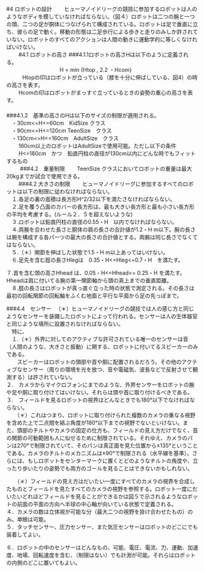 #4 ロボットの設計
　　ヒューマノイドリーグの競技に参加するロボットは人のようなボディを模していなければならない。（図４）ロボットは二つの腕と一つの頭、二つの足が胴体につなげられて構成されている。ロボットは足で垂直に立ち、彼らの足で動く。移動の形態は二足歩行による歩きと走りのみしか許されていない。ロボットのすべてのアクションは人間の動きに運動学的に等しくなければいけない。  
　　
#4.1 ロボットの高さ
###4.1.1ロボットの高さHは以下のように定義される。  
　　　　　　　　　　H =  min  {Htop ,  2.2 ・Hcom}    
　　　Htopの印はロボットが立っている（膝を十分に伸ばしている、図4）の時の高さを表す。    
　　  Hcomの印はロボットがまっすぐ立っているときの姿勢の重心の高さを表す。  
　　  
###4.1.2　基準の高さのHは以下のサイズの制限が適用される。  
 　・30cm<=H<=60cm　KidSize クラス  
 　・90cm<=H<=120cm  TeenSize　クラス  
 　・130cm<=H<=160cm　AdultSize　クラス  
　 　160cm以上のロボットはAdultSizeで使用可能。ただし以下の条件  
　 　H<=180cm　かつ　鉛直円柱の直径が130cm以内にどんな時でもフィットするもの   
　 　
###4.2　重量制限
　　TeenSize クラスにおいてロボットの重量は最大20kgまでが試合で使用できる。  
　　
###4.2 大きさの制限
　　ヒューマノイドリーグに参加するすべてのロボットは以下の制限に従わなければならない。  
　１.各足の裏の面積は長方形H^2/32以下を満たさなければならない。  
　２.足を覆う凸面のカバーの長方形は、最も大きい長方形と最も小さい長方形の平均を考慮する。(ルール２．５を超えないような)  
　３.ロボットは鉛直円柱の直径の0.55・H　以内でなければならない。  
　４.両腕を合わせた長さと胴体の肩の長さの合計値が1.2・H   m以下。腕の長さは腕を構成する各パーツの最大の長さの合計値とする。両腕は同じ長さでなくてはならない。  
　５.（＊）関節を伸ばした状態で1.5・H m以上あってはいけない。  
　６.足先を含む脛の長さHlegは　0.35・H<=Hleg<=0.7・H　を満たす。  

７.首を含む頭の高さHhead は、0.05・H<=Hhead<= 0.25・H を満たす。Hheadは肩に付いてる腕の第一関節軸から頭の真上までの垂直距離。  
　８.脛の長さはロボットが真っ直ぐ立った時の状態で測定される。その長さは最初の回転関節の回転軸をふくむ地面と平行な平面から足の先っぽまで。  

###4.4　センサー
　（＊）ヒューマノイドリーグの競技では人の感じ方と同じようなセンサーを装備したロボットによって行われる。センサーは人の生体器官と同じような場所に設置されなければならない。  
　特に、  
　１.（＊）外界に対してのアクティブな許可されている唯一のセンサーは音（人間のような、大きさと振動）に関する、ロボットに付いてるスピーカーのみである。  
　　スピーカーはロボットの頭部や首や胴に配置されるだろう。その他のアクティブなセンサー（周りの環境を光を放つ、音や電磁気、波長などで反射させて観測する）は許されていない。  
 ２.　カメラからマイクロフォンにまでのような、外界センサーをロボットの腕や足や胴に取り付けてはいけない。それらは頭や首に取り付けるべきである。  
 ３.　フィールドを見るロボットの視界はどんなときでも180°以下でなければならない。  
　　（＊）これはつまり、ロボットに取り付けられた複数のカメラの重なる視野を含めた上で二点間を結ぶ角度が180°以下までの視野でないといけない。また、頭部のチルトやカメラの固定の仕方も、フィールドの見え方だけでなく、首の関節の可動範囲も人に似せるために制限されている。それゆえ、カメラのパンは270°で制限されていて、そのパンは真正面を見た位置から±135°ということである。カメラのチルトのメカニズムは±90°で制限される（水平線を基準）。さらには、もしロボットをセンターマークに置くとどのようなチルトの角度や、立ったり歩いたりの姿勢でも両方のゴールを見ることはできないかもしれない。  

　　（＊）フィールドの見え方はだいたい一度にすべてのカメラの視界を合成したものとフィールドを見たすべてのカメラの視野を参照する。ロボット一度にだいたいどれほどフィールドを見ることができるかは図５で示されるようなロボットの前面の平面の方向へ半球の中心軸が向いている状態で定義される。  
 ４．カメラの数は立体視が可能な分（最大二つの視野を掛け合わせたもの）のみ。単眼は可能。  
 ５．タッチセンサー、圧力センサー、また気圧センサーはロボットのどこにでも装着してよい。  

 ６．ロボットの中のセンサーはどんなもの、可能、電圧、電流、力、運動、加速度、地場、回転速度を含む、（制限はない）でも計測が可能。それらはロボットの内側のどこに置いてもよい。  

  


